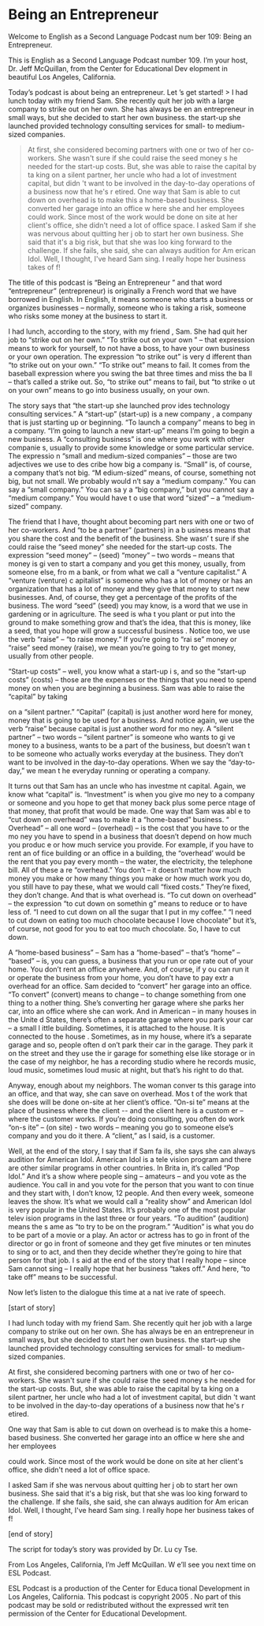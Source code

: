 # Being an Entrepreneur

Welcome to English as a Second Language Podcast num ber 109: Being an Entrepreneur.

This is English as a Second Language Podcast number  109. I’m your host, Dr. Jeff McQuillan, from the Center for Educational Dev elopment in beautiful Los Angeles, California.

Today’s podcast is about being an entrepreneur. Let ’s get started! > I had lunch today with my friend Sam. She recently quit her job with a large company to strike out on her own. She has always be en an entrepreneur in small ways, but she decided to start her own business. the start-up she launched provided technology consulting services for small- to medium-sized companies.
> At first, she considered becoming partners with one  or two of her co-workers. She wasn't sure if she could raise the seed money s he needed for the start-up costs. But, she was able to raise the capital by ta king on a silent partner, her uncle who had a lot of investment capital, but didn 't want to be involved in the day-to-day operations of a business now that he's r etired.
> One way that Sam is able to cut down on overhead is  to make this a home-based business. She converted her garage into an office w here she and her employees could work. Since most of the work would be done on  site at her client's office, she didn't need a lot of office space.
> I asked Sam if she was nervous about quitting her j ob to start her own business. She said that it's a big risk, but that she was loo king forward to the challenge. If she fails, she said, she can always audition for Am erican Idol. Well, I thought, I've heard Sam sing. I really hope her business takes of f!

The title of this podcast is “Being an Entrepreneur ” and that word “entrepreneur” (entrepreneur) is originally a French word that we have borrowed in English. In English, it means someone who starts a business or organizes businesses – normally, someone who is taking a risk, someone who  risks some money at the business to start it.

 I had lunch, according to the story, with my friend , Sam. She had quit her job to “strike out on her own.” “To strike out on your own ” – that expression means to work for yourself, to not have a boss, to have your  own business or your own operation. The expression “to strike out” is very d ifferent than “to strike out on your own.” “To strike out” means to fail. It comes from the baseball expression where you swing the bat three times and miss the ba ll – that’s called a strike out. So, “to strike out” means to fail, but “to strike o ut on your own” means to go into business usually, on your own.

The story says that “the start-up she launched prov ides technology consulting services.” A “start-up” (start-up) is a new company , a company that is just starting up or beginning. “To launch a company” means to beg in a company. “I’m going to launch a new start-up” means I’m going to begin a new business. A “consulting business” is one where you work with other companie s, usually to provide some knowledge or some particular service. The expressio n “small and medium-sized companies” – those are two adjectives we use to des cribe how big a company is. “Small” is, of course, a company that’s not big. “M edium-sized” means, of course, something not big, but not small. We probably would n’t say a “medium company.” You can say a “small company.” You can sa y a “big company,” but you cannot say a “medium company.” You would have t o use that word “sized” – a “medium-sized” company.

The friend that I have, thought about becoming part ners with one or two of her co-workers. And “to be a partner” (partners) in a b usiness means that you share the cost and the benefit of the business. She wasn’ t sure if she could raise the “seed money” she needed for the start-up costs. The  expression “seed money” – (seed) “money” – two words – means that money is gi ven to start a company and you get this money, usually, from someone else, fro m a bank, or from what we call a “venture capitalist.” A “venture (venture) c apitalist” is someone who has a lot of money or has an organization that has a lot of money and they give that money to start new businesses. And, of course, they  get a percentage of the profits of the business. The word “seed” (seed) you  may know, is a word that we use in gardening or in agriculture. The seed is wha t you plant or put into the ground to make something grow and that’s the idea, that this is money, like a seed, that you hope will grow a successful business . Notice too, we use the verb “raise” – “to raise money.” If you’re going to “rai se” money or “raise” seed money (raise), we mean you’re going to try to get money, usually from other people.

“Start-up costs” – well, you know what a start-up i s, and so the “start-up costs” (costs) – those are the expenses or the things that  you need to spend money on when you are beginning a business. Sam was able to raise the “capital” by taking

on a “silent partner.” “Capital” (capital) is just another word here for money, money that is going to be used for a business. And notice again, we use the verb “raise” because capital is just another word for mo ney. A “silent partner” – two words – “silent partner” is someone who wants to gi ve money to a business, wants to be a part of the business, but doesn’t wan t to be someone who actually works everyday at the business. They don’t want to be involved in the day-to-day operations. When we say the “day-to-day,” we mean t he everyday running or operating a company.

It turns out that Sam has an uncle who has investme nt capital. Again, we know what “capital” is. “Investment” is when you give mo ney to a company or someone and you hope to get that money back plus some perce ntage of that money, that profit that would be made. One way that Sam was abl e to “cut down on overhead” was to make it a “home-based” business. “ Overhead” – all one word – (overhead) – is the cost that you have to or the mo ney you have to spend in a business that doesn’t depend on how much you produc e or how much service you provide. For example, if you have to rent an of fice building or an office in a building, the “overhead’ would be the rent that you  pay every month – the water, the electricity, the telephone bill. All of these a re “overhead.” You don’t – it doesn’t matter how much money you make or how many things you make or how much work you do, you still have to pay these, what  we would call “fixed costs.” They’re fixed, they don’t change. And that is what overhead is. “To cut down on overhead” – the expression “to cut down on somethin g” means to reduce or to have less of. “I need to cut down on all the sugar that I put in my coffee.” “I need to cut down on eating too much chocolate because I love chocolate” but it’s, of course, not good for you to eat too much chocolate.  So, I have to cut down.

A “home-based business” – Sam has a “home-based” – that’s “home” – “based” – is, you can guess, a business that you run or ope rate out of your home. You don’t rent an office anywhere. And, of course, if y ou can run it or operate the business from your home, you don’t have to pay extr a overhead for an office. Sam decided to “convert” her garage into an office.  “To convert” (convert) means to change – to change something from one thing to a nother thing. She’s converting her garage where she parks her car, into  an office where she can work. And in American – in many houses in the Unite d States, there’s often a separate garage where you park your car – a small l ittle building. Sometimes, it is attached to the house. It is connected to the house . Sometimes, as in my house, where it’s a separate garage and so, people often d on’t park their car in the garage. They park it on the street and they use the ir garage for something else like storage or in the case of my neighbor, he has a recording studio where he records music, loud music, sometimes loud music at night, but that’s his right to do that.

 Anyway, enough about my neighbors. The woman conver ts this garage into an office, and that way, she can save on overhead. Mos t of the work that she does will be done on-site at her client’s office. “On-si te” means at the place of business where the client -- and the client here is a custom er – where the customer works. If you’re doing consulting, you often do work “on-s ite” – (on site) - two words – meaning you go to someone else’s company and you do  it there. A “client,” as I said, is a customer.

Well, at the end of the story, I say that if Sam fa ils, she says she can always audition for American Idol. American Idol is a tele vision program and there are other similar programs in other countries. In Brita in, it’s called “Pop Idol.” And it’s a show where people sing – amateurs – and you vote as the audience. You call in and you vote for the person that you want to con tinue and they start with, I don’t know, 12 people. And then every week, someone  leaves the show. It’s what we would call a “reality show” and American Idol is  very popular in the United States. It’s probably one of the most popular telev ision programs in the last three or four years. “To audition” (audition) means the s ame as “to try to be on the program.” “Audition” is what you do to be part of a  movie or a play. An actor or actress has to go in front of the director or go in  front of someone and they get five minutes or ten minutes to sing or to act, and then they decide whether they’re going to hire that person for that job. I s aid at the end of the story that I really hope – since Sam cannot sing – I really hope  that her business “takes off.” And here, “to take off” means to be successful.

Now let’s listen to the dialogue this time at a nat ive rate of speech.

[start of story]

I had lunch today with my friend Sam. She recently quit her job with a large company to strike out on her own. She has always be en an entrepreneur in small ways, but she decided to start her own business. the start-up she launched provided technology consulting services for small- to medium-sized companies.

At first, she considered becoming partners with one  or two of her co-workers. She wasn't sure if she could raise the seed money s he needed for the start-up costs. But, she was able to raise the capital by ta king on a silent partner, her uncle who had a lot of investment capital, but didn 't want to be involved in the day-to-day operations of a business now that he's r etired.

One way that Sam is able to cut down on overhead is  to make this a home-based business. She converted her garage into an office w here she and her employees

could work. Since most of the work would be done on  site at her client's office, she didn't need a lot of office space.

I asked Sam if she was nervous about quitting her j ob to start her own business. She said that it's a big risk, but that she was loo king forward to the challenge. If she fails, she said, she can always audition for Am erican Idol. Well, I thought, I've heard Sam sing. I really hope her business takes of f!

[end of story]

The script for today’s story was provided by Dr. Lu cy Tse.

From Los Angeles, California, I’m Jeff McQuillan. W e’ll see you next time on ESL Podcast.

ESL Podcast is a production of the Center for Educa tional Development in Los Angeles, California. This podcast is copyright 2005 . No part of this podcast may be sold or redistributed without the expressed writ ten permission of the Center for Educational Development.

